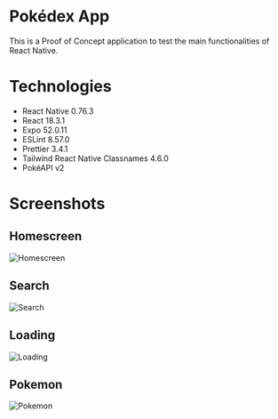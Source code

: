 # Pokédex App

This is a Proof of Concept application to test the main functionalities of React Native.

# Technologies

- React Native 0.76.3
- React 18.3.1
- Expo 52.0.11
- ESLint 8.57.0
- Prettier 3.4.1
- Tailwind React Native Classnames 4.6.0
- PokéAPI v2

# Screenshots

## Homescreen

![Homescreen](./src/assets/Screenshot_Homescreen.jpg)

## Search

![Search](./src/assets/Screenshot_Search.jpg)

## Loading

![Loading](./src/assets/Screenshot_Loading.jpg)

## Pokemon

![Pokemon](./src/assets/Screenshot_Pokemon.jpg)
